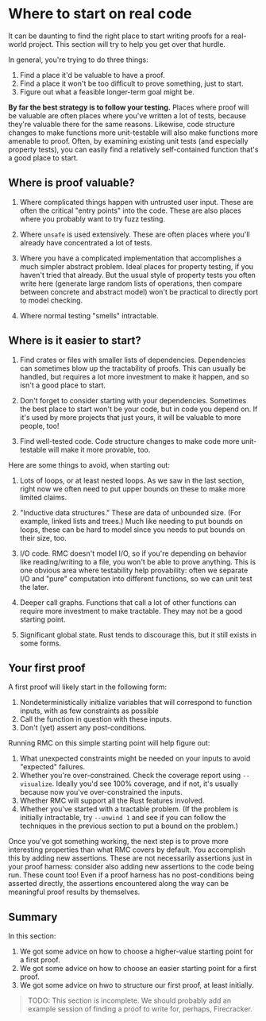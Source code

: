 # Where to start on real code

It can be daunting to find the right place to start writing proofs for a real-world project.
This section will try to help you get over that hurdle.

In general, you're trying to do three things:

1. Find a place it'd be valuable to have a proof.
2. Find a place it won't be too difficult to prove something, just to start.
3. Figure out what a feasible longer-term goal might be.

**By far the best strategy is to follow your testing.**
Places where proof will be valuable are often places where you've written a lot of tests, because they're valuable there for the same reasons.
Likewise, code structure changes to make functions more unit-testable will also make functions more amenable to proof.
Often, by examining existing unit tests (and especially property tests), you can easily find a relatively self-contained function that's a good place to start.

## Where is proof valuable?

1. Where complicated things happen with untrusted user input.
These are often the critical "entry points" into the code.
These are also places where you probably want to try fuzz testing.

2. Where `unsafe` is used extensively.
These are often places where you'll already have concentrated a lot of tests.

3. Where you have a complicated implementation that accomplishes a much simpler abstract problem.
Ideal places for property testing, if you haven't tried that already.
But the usual style of property tests you often write here (generate large random lists of operations, then compare between concrete and abstract model) won't be practical to directly port to model checking.

4. Where normal testing "smells" intractable.

## Where is it easier to start?

1. Find crates or files with smaller lists of dependencies.
Dependencies can sometimes blow up the tractability of proofs.
This can usually be handled, but requires a lot more investment to make it happen, and so isn't a good place to start.

2. Don't forget to consider starting with your dependencies.
Sometimes the best place to start won't be your code, but in code you depend on.
If it's used by more projects that just yours, it will be valuable to more people, too!

3. Find well-tested code.
Code structure changes to make code more unit-testable will make it more provable, too.

Here are some things to avoid, when starting out:

1. Lots of loops, or at least nested loops.
As we saw in the last section, right now we often need to put upper bounds on these to make more limited claims.

2. "Inductive data structures."
These are data of unbounded size.
(For example, linked lists and trees.)
Much like needing to put bounds on loops, these can be hard to model since you needs to put bounds on their size, too.

3. I/O code.
RMC doesn't model I/O, so if you're depending on behavior like reading/writing to a file, you won't be able to prove anything.
This is one obvious area where testability help provability: often we separate I/O and "pure" computation into different functions, so we can unit test the later.

4. Deeper call graphs.
Functions that call a lot of other functions can require more investment to make tractable.
They may not be a good starting point.

5. Significant global state.
Rust tends to discourage this, but it still exists in some forms.


## Your first proof

A first proof will likely start in the following form:

1. Nondeterministically initialize variables that will correspond to function inputs, with as few constraints as possible
2. Call the function in question with these inputs.
3. Don't (yet) assert any post-conditions.

Running RMC on this simple starting point will help figure out:

1. What unexpected constraints might be needed on your inputs to avoid "expected" failures.
2. Whether you're over-constrained. Check the coverage report using `--visualize`. Ideally you'd see 100% coverage, and if not, it's usually because now you've over-constrained the inputs.
3. Whether RMC will support all the Rust features involved.
4. Whether you've started with a tractable problem.
(If the problem is initially intractable, try `--unwind 1` and see if you can follow the techniques in the previous section to put a bound on the problem.)

Once you've got something working, the next step is to prove more interesting properties than what RMC covers by default.
You accomplish this by adding new assertions.
These are not necessarily assertions just in your proof harness: consider also adding new assertions to the code being run.
These count too!
Even if a proof harness has no post-conditions being asserted directly, the assertions encountered along the way can be meaningful proof results by themselves.


## Summary

In this section:

1. We got some advice on how to choose a higher-value starting point for a first proof.
2. We got some advice on how to choose an easier starting point for a first proof.
3. We got some advice on hwo to structure our first proof, at least initially.

> TODO: This section is incomplete. We should probably add an example session of finding a proof to write for, perhaps, Firecracker.
